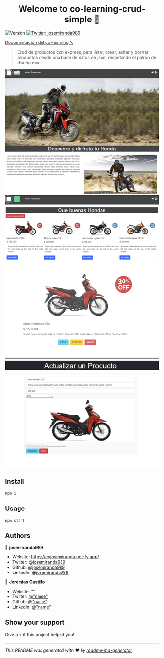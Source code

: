 <h1 align="center">Welcome to co-learning-crud-simple 👋</h1>
<p>
  <img alt="Version" src="https://img.shields.io/badge/version-1.0-blue.svg?cacheSeconds=2592000" />
  <a href="https://twitter.com/josemiranda989" target="_blank">
    <img alt="Twitter: josemiranda989" src="https://img.shields.io/twitter/follow/josemiranda989.svg?style=social" />
  </a>
</p>


  <a href="https://docs.google.com/document/d/1H9tK9w10cbuDEZH-etAb3prn6skCBgvMBgrE2hNpGkg/edit?usp=sharing"> Documentación del co-learning 🔤 </a>

> Crud de productos con express, para listar, crear, editar y borrrar productos desde una base de datos de json, respetando el patrón de diseño mvc

<img alt="Version" src="https://github.com/Josemiranda989/co-learning-crud-simple/blob/master/public/images/prints/homeview.png" />
<img alt="Version" src="https://github.com/Josemiranda989/co-learning-crud-simple/blob/master/public/images/prints/products.png" />
<img alt="Version" src="https://github.com/Josemiranda989/co-learning-crud-simple/blob/master/public/images/prints/detail.png" />
<img alt="Version" src="https://github.com/Josemiranda989/co-learning-crud-simple/blob/master/public/images/prints/update.png" />

## Install

```sh
npm i
```

## Usage

```sh
npm start
```

## Authors

👤 **josemiranda989**

* Website: https://cvjosemiranda.netlify.app/
* Twitter: [@josemiranda989](https://twitter.com/josemiranda989)
* Github: [@josemiranda989](https://github.com/josemiranda989)
* LinkedIn: [@josemiranda989](https://linkedin.com/in/josemiranda989)

👤 **Jeremias Castillo**
* Website: ""
* Twitter: [@"name"](https://twitter.com/"name")
* Github: [@"name"](https://github.com/"name")
* LinkedIn: [@"name"](https://linkedin.com/in/"name")

## Show your support

Give a ⭐️ if this project helped you!

***
_This README was generated with ❤️ by [readme-md-generator](https://github.com/kefranabg/readme-md-generator)_
